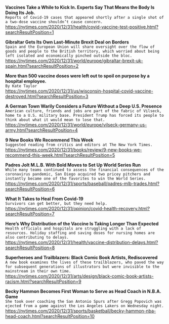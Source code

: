 **Vaccines Take a While to Kick In. Experts Say That Means the Body Is Doing Its Job.**\
`Reports of Covid-19 cases that appeared shortly after a single shot of a two-dose vaccine shouldn’t cause concern.`\
https://nytimes.com/2020/12/31/health/covid-vaccine-test-positive.html?searchResultPosition=1

**Gibraltar Gets Its Own Last-Minute Brexit Deal on Borders**\
`Spain and the European Union will share oversight over the flow of goods and people to the British territory, which worried about being left isolated and economically pinched outside the bloc.`\
https://nytimes.com/2020/12/31/world/europe/gibraltar-brexit-uk-spain.html?searchResultPosition=2

**More than 500 vaccine doses were left out to spoil on purpose by a hospital employee.**\
`By Kate Taylor`\
https://nytimes.com/2020/12/31/us/wisconsin-hospital-covid-vaccine-destroyed.html?searchResultPosition=3

**A German Town Warily Considers a Future Without a Deep U.S. Presence**\
`American culture, friends and jobs are part of the fabric of Vilseck, home to a U.S. military base. President Trump has forced its people to think about what it would mean to lose that.`\
https://nytimes.com/2020/12/31/world/europe/vilseck-germany-us-army.html?searchResultPosition=4

**9 New Books We Recommend This Week**\
`Suggested reading from critics and editors at The New York Times.`\
https://nytimes.com/2020/12/31/books/review/9-new-books-we-recommend-this-week.html?searchResultPosition=5

**Padres Jolt M.L.B. With Bold Moves to Set Up World Series Run**\
`While many teams continued to assess the financial consequences of the coronavirus pandemic, San Diego acquired two pricey pitchers and instantly became one of the favorites to win the World Series.`\
https://nytimes.com/2020/12/31/sports/baseball/padres-mlb-trades.html?searchResultPosition=6

**What It Takes to Heal From Covid-19**\
`Survivors can get better, but they need help.`\
https://nytimes.com/2020/12/31/opinion/covid-health-recovery.html?searchResultPosition=7

**Here’s Why Distribution of the Vaccine Is Taking Longer Than Expected**\
`Health officials and hospitals are struggling with a lack of resources. Holiday staffing and saving doses for nursing homes are also contributing to delays.`\
https://nytimes.com/2020/12/31/health/vaccine-distribution-delays.html?searchResultPosition=8

**Superheroes and Trailblazers: Black Comic Book Artists, Rediscovered**\
`A new book examines the lives of these trailblazers, who paved the way for subsequent generations of illustrators but were invisible to the mainstream in their own time.`\
https://nytimes.com/2020/12/31/arts/design/black-comic-book-artists-racism.html?searchResultPosition=9

**Becky Hammon Becomes First Woman to Serve as Head Coach in N.B.A. Game**\
`She took over coaching the San Antonio Spurs after Gregg Popovich was ejected from a game against the Los Angeles Lakers on Wednesday night.`\
https://nytimes.com/2020/12/31/sports/basketball/becky-hammon-nba-head-coach.html?searchResultPosition=10

